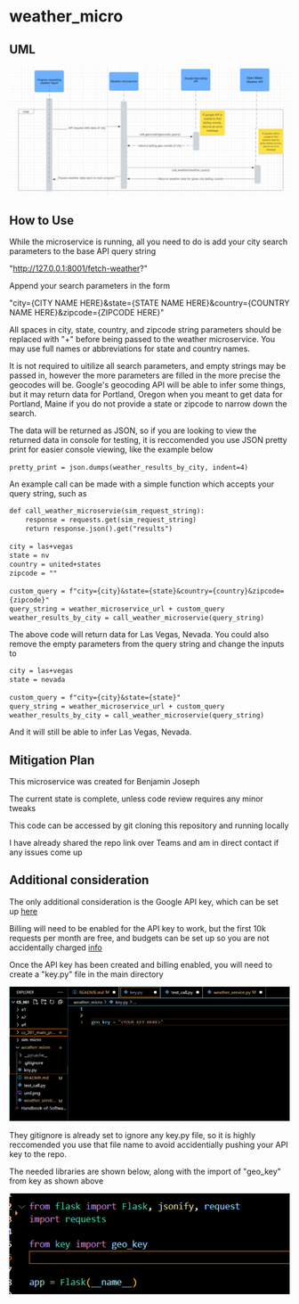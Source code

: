 # weather_micro


## UML

![alt text](uml.png)


## How to Use

While the microservice is running, all you need to do is add your city search parameters to the base API query string 

"http://127.0.0.1:8001/fetch-weather?"

Append your search parameters in the form 

"city={CITY NAME HERE}&state={STATE NAME HERE}&country={COUNTRY NAME HERE}&zipcode={ZIPCODE HERE}"

All spaces in city, state, country, and zipcode string parameters should be replaced with "+" before being passed to the weather microservice.
You may use full names or abbreviations for state and country names.

It is not required to uitilize all search parameters, and empty strings may be passed in, however the more parameters are filled in the more 
precise the geocodes will be. Google's geocoding API will be able to infer some things, but it may return data for Portland, Oregon when you meant 
to get data for Portland, Maine if you do not provide a state or zipcode to narrow down the search.

The data will be returned as JSON, so if you are looking to view the returned data in console for testing, it is reccomended you use JSON pretty 
print for easier console viewing, like the example below


`
pretty_print = json.dumps(weather_results_by_city, indent=4)
`

An example call can be made with a simple function which accepts your query string, such as

```
def call_weather_microservie(sim_request_string):  
    response = requests.get(sim_request_string)  
    return response.json().get("results")  

city = las+vegas  
state = nv  
country = united+states  
zipcode = ""  

custom_query = f"city={city}&state={state}&country={country}&zipcode={zipcode}"  
query_string = weather_microservice_url + custom_query  
weather_results_by_city = call_weather_microservie(query_string)  
```

The above code will return data for Las Vegas, Nevada. You could also remove the empty parameters from the query string and change the inputs to

```
city = las+vegas  
state = nevada  

custom_query = f"city={city}&state={state}"  
query_string = weather_microservice_url + custom_query  
weather_results_by_city = call_weather_microservie(query_string)
```

And it will still be able to infer Las Vegas, Nevada.


## Mitigation Plan

This microservice was created for Benjamin Joseph

The current state is complete, unless code review requires any minor tweaks 

This code can be accessed by git cloning this repository and running locally

I have already shared the repo link over Teams and am in direct contact if any issues come up

## Additional consideration

The only additional consideration is the Google API key, which can be set up [here](https://developers.google.com/maps/documentation/geolocation/cloud-setup)

Billing will need to be enabled for the API key to work, but the first 10k requests per month are free, and budgets can be set up so you are not 
accidentally charged [info](https://cloud.google.com/billing/docs/how-to/budget-api)

Once the API key has been created and billing enabled, you will need to create a "key.py" file in the main directory 

![alt text](key.png)

They gitignore is already set to ignore any key.py file, so it is highly reccomended you use that file name to avoid accidentially pushing your 
API key to the repo.

The needed libraries are shown below, along with the import of "geo_key" from key as shown above

![alt text](imports.png)


